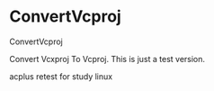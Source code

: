 ConvertVcproj
=============

ConvertVcproj

Convert Vcxproj To Vcproj. This is just a test version.

acplus retest for study linux  
